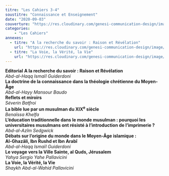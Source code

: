 ```yaml
---
titre: "Les Cahiers 3-4"
soustitre: "Connaissance et Enseignement"
date: "2020-09-03"
couverture: "https://res.cloudinary.com/genesi-communication-design/image/upload/v1606125410/ihei/couvertures/c034_wdnfjo.jpg"
categories:
    - "Les Cahiers"
annexes:
  - titre: "A la recherche du savoir : Raison et Révélation"
    url: "https://res.cloudinary.com/genesi-communication-design/image/upload/v1606736141/ihei/PDF/Les%20Cahiers/Les%20Cahiers%203-4/A-la-recherche-du-savoir_ajesuz.pdf"
  - titre: "La Voie, la Vérité, la Vie"
    url: "https://res.cloudinary.com/genesi-communication-design/image/upload/v1606736142/ihei/PDF/Les%20Cahiers/Les%20Cahiers%203-4/La-Voie_zrrdpk.pdf"
---
```


**Editorial**
**A la recherche du savoir&nbsp;: Raison et Révélation**</br>
*Abd-al-Haqq Ismaïl Guiderdoni*</br>
**La doctrine de la connaissance dans la théologie chrétienne du Moyen-Âge**</br>
*Abd-al-Hayy Mansour Baudo*</br>
**Reflets et miroirs**</br>
*Séverin Batfroi*</br>
**La bible lue par un musulman du XIX<sup>e</sup> siècle**</br>
*Benaïssa Khelfa*</br>
**L’éducation traditionnelle dans le monde musulman&nbsp;: pourquoi les universitaires musulmans ont résisté à l’introduction de l’imprimerie&nbsp;?**</br>
*Abd-al-Azîm Sedgwick*</br>
**Débats sur l’origine du monde dans le Moyen-Âge islamique&nbsp;:**</br>
**Al-Ghazâli, Ibn Rushd et Ibn Arabî**</br>
*Abd-al-Haqq Ismaïl Guiderdoni*</br>
**Le voyage vers la Ville Sainte, al Quds, Jérusalem**</br>
*Yahya Sergio Yahe Pallavicini*</br>
**La Voie, la Vérité, la Vie**</br>
*Shaykh Abd-al-Wahid Pallavicini*</br>
